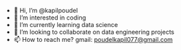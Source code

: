 - 👋 Hi, I’m @kapilpoudel
- 👀 I’m interested in coding
- 🌱 I’m currently learning data science
- 💞️ I’m looking to collaborate on data engineering projects
- 📫 How to reach me? gmail: poudelkapil077@gmail.com

<!---
kapilpoudel/kapilpoudel is a ✨ special ✨ repository because its `README.md` (this file) appears on your GitHub profile.
You can click the Preview link to take a look at your changes.
--->
